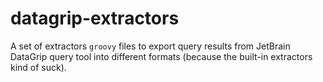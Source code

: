 # datagrip-extractors

A set of extractors `groovy` files to export query results from JetBrain DataGrip query tool into different formats (because the built-in extractors kind of suck).


